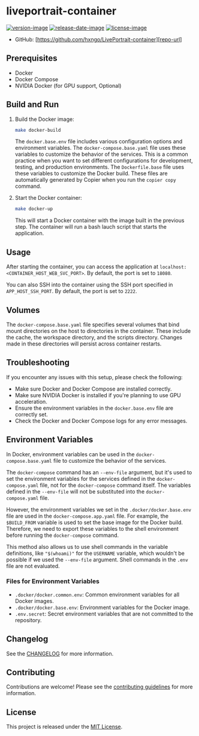 # liveportrait-container

[![version-image]][release-url]
[![release-date-image]][release-url]
[![license-image]][license-url]



- GitHub: [https://github.com/hxngo/LivePortrait-container][repo-url]



## Prerequisites

- Docker
- Docker Compose
- NVIDIA Docker (for GPU support, Optional)

## Build and Run

1. Build the Docker image:

   ```bash
   make docker-build
   ```

   The `docker.base.env` file includes various configuration options and environment variables. The `docker-compose.base.yaml` file uses these variables to customize the behavior of the services. This is a common practice when you want to set different configurations for development, testing, and production environments. The `Dockerfile.base` file uses these variables to customize the Docker build. These files are automatically generated by Copier when you run the `copier copy` command.

2. Start the Docker container:

   ```bash
   make docker-up
   ```

   This will start a Docker container with the image built in the previous step. The container will run a bash lauch script that starts the application.

## Usage

After starting the container, you can access the application at `localhost:<CONTAINER_HOST_WEB_SVC_PORT>`. By default, the port is set to `18080`.

You can also SSH into the container using the SSH port specified in `APP_HOST_SSH_PORT`. By default, the port is set to `2222`.

## Volumes

The `docker-compose.base.yaml` file specifies several volumes that bind mount directories on the host to directories in the container. These include the cache, the workspace directory, and the scripts directory. Changes made in these directories will persist across container restarts.

## Troubleshooting

If you encounter any issues with this setup, please check the following:

- Make sure Docker and Docker Compose are installed correctly.
- Make sure NVIDIA Docker is installed if you're planning to use GPU acceleration.
- Ensure the environment variables in the `docker.base.env` file are correctly set.
- Check the Docker and Docker Compose logs for any error messages.

## Environment Variables

In Docker, environment variables can be used in the `docker-compose.base.yaml` file to customize the behavior of the services.

The `docker-compose` command has an `--env-file` argument, but it's used to set the environment variables for the services defined in the `docker-compose.yaml` file, not for the `docker-compose` command itself. The variables defined in the `--env-file` will not be substituted into the `docker-compose.yaml` file.

However, the environment variables we set in the `.docker/docker.base.env` file are used in the `docker-compose.app.yaml` file. For example, the `$BUILD_FROM` variable is used to set the base image for the Docker build. Therefore, we need to export these variables to the shell environment before running the `docker-compose` command.

This method also allows us to use shell commands in the variable definitions, like `"$(whoami)"` for the `USERNAME` variable, which wouldn't be possible if we used the `--env-file` argument. Shell commands in the `.env` file are not evaluated.

### Files for Environment Variables

- `.docker/docker.common.env`: Common environment variables for all Docker images.
- `.docker/docker.base.env`: Environment variables for the Docker image.
- `.env.secret`: Secret environment variables that are not committed to the repository.

## Changelog

See the [CHANGELOG] for more information.

## Contributing

Contributions are welcome! Please see the [contributing guidelines] for more information.

## License

This project is released under the [MIT License][license-url].
<!-- Links: -->
[license-image]: https://img.shields.io/github/license/hxngo/LivePortrait-container
[license-url]: https://github.com/hxngo/LivePortrait-container/blob/main/LICENSE
[version-image]: https://img.shields.io/github/v/release/hxngo/LivePortrait-container?sort=semver
[release-date-image]: https://img.shields.io/github/release-date/hxngo/LivePortrait-container
[release-url]: https://github.com/hxngo/LivePortrait-container/releases
[repo-url]: https://github.com/hxngo/LivePortrait-container
[changelog]: https://github.com/hxngo/LivePortrait-container/blob/main/CHANGELOG.md
[contributing guidelines]: https://github.com/hxngo/LivePortrait-container/blob/main/CONTRIBUTING.md
<!-- Links: -->

